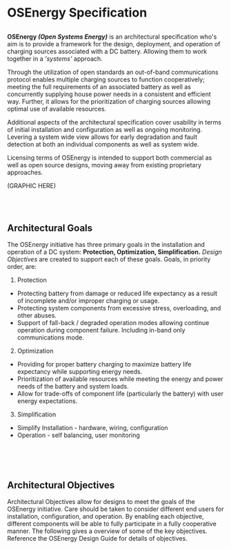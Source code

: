 # OSEnergy Specification
## 
**OSEnergy _(Open Systems Energy)_** is an architectural specification who's aim is to provide a framework for the design, deployment, and operation of charging sources associated with a DC battery.  Allowing them to work together in a *'systems'* approach.
 
Through the utilization of open standards an out-of-band communications protocol enables multiple charging sources to function cooperatively; meeting the full requirements of an associated battery as well as concurrently supplying house power needs in  a consistent and efficient way.  Further, it allows for the prioritization of charging sources allowing optimal use of available resources.
 
Additional aspects of the architectural specification cover usability in terms of initial installation and configuration as well as ongoing monitoring.  Levering a system wide view allows for early degradation and fault detection at both an individual components as well as system wide.
 
Licensing terms of OSEnergy is intended to support both commercial as well as open source designs, moving away from existing proprietary approaches.
 
(GRAPHIC HERE)
 
 
<br><br>
## Architectural Goals
The OSEnergy initiative has three primary goals in the installation and operation of a DC system:  **Protection, Optimization, Simplification.**     _Design Objectives_ are created to support each of these goals.  Goals, in priority order, are:
 
1. Protection
* Protecting battery from damage or reduced life expectancy as a result of incomplete and/or improper charging or usage.
* Protecting system components from excessive stress, overloading, and other abuses.
* Support of fall-back / degraded operation modes allowing continue operation during component failure.  Including in-band only communications mode.
2. Optimization
* Providing for proper battery charging to maximize battery life expectancy while supporting energy needs.
* Prioritization of available resources while meeting the energy and power needs of the battery and system loads.
* Allow for trade-offs of component life (particularly the battery) with user energy expectations. 
3. Simplification
*  Simplify  Installation  - hardware, wiring, configuration
* Operation                       - self balancing, user monitoring
<br><br>

<br><br>
## Architectural Objectives
Architectural Objectives allow for designs to meet the goals of the OSEnergy initiative.  Care should be taken to consider different end users for installation, configuration, and operation.  By enabling each objective, different components will be able to fully participate in a fully cooperative manner.  The following gives a overview of some of the key objectives.  Reference the OSEnergy Design Guide for details of objectives.
 
